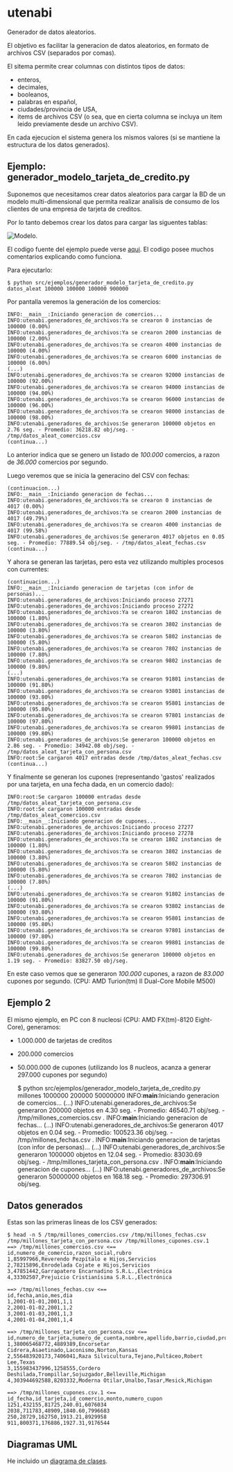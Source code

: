 utenabi
=======

Generador de datos aleatorios.

El objetivo es facilitar la generacion de datos aleatorios, en formato de archivos CSV (separados por comas).

El sitema permite crear columnas con distintos tipos de datos:

- enteros,
- decimales,
- booleanos,
- palabras en español,
- ciudades/provincia de USA,
- items de archivos CSV (o sea, que en cierta columna se incluya un item leido previamente desde un archivo CSV).

En cada ejecucion el sistema genera los mismos valores (si se mantiene la estructura de los datos generados).

Ejemplo: generador_modelo_tarjeta_de_credito.py
-----------------------------------------------

Suponemos que necesitamos crear datos aleatorios para cargar la BD de un modelo multi-dimensional que permita realizar analisis
de consumo de los clientes de una empresa de tarjeta de creditos.

Por lo tanto debemos crear los datos para cargar las siguentes tablas:

![Modelo](https://raw.github.com/hgdeoro/utenabi/master/src/ejemplos/modelo_tarjeta_de_credito.png).

El codigo fuente del ejemplo puede verse [aqui](https://github.com/hgdeoro/utenabi/blob/master/src/ejemplos/generador_modelo_tarjeta_de_credito.py).
El codigo posee muchos comentarios explicando como funciona.

Para ejecutarlo:

	$ python src/ejemplos/generador_modelo_tarjeta_de_credito.py datos_aleat 100000 100000 100000 900000

Por pantalla veremos la generación de los comercios:

	INFO:__main__:Iniciando generacion de comercios...
	INFO:utenabi.generadores_de_archivos:Ya se crearon 0 instancias de 100000 (0.00%)
	INFO:utenabi.generadores_de_archivos:Ya se crearon 2000 instancias de 100000 (2.00%)
	INFO:utenabi.generadores_de_archivos:Ya se crearon 4000 instancias de 100000 (4.00%)
	INFO:utenabi.generadores_de_archivos:Ya se crearon 6000 instancias de 100000 (6.00%)
	(...)
	INFO:utenabi.generadores_de_archivos:Ya se crearon 92000 instancias de 100000 (92.00%)
	INFO:utenabi.generadores_de_archivos:Ya se crearon 94000 instancias de 100000 (94.00%)
	INFO:utenabi.generadores_de_archivos:Ya se crearon 96000 instancias de 100000 (96.00%)
	INFO:utenabi.generadores_de_archivos:Ya se crearon 98000 instancias de 100000 (98.00%)
	INFO:utenabi.generadores_de_archivos:Se generaron 100000 objetos en 2.76 seg. - Promedio: 36218.82 obj/seg. - /tmp/datos_aleat_comercios.csv
	(continua...)

Lo anterior indica que se genero un listado de _100.000_ comercios, a razon de _36.000_ comercios por segundo.

Luego veremos que se inicia la generacino del CSV con fechas:

	(continuacion...)
	INFO:__main__:Iniciando generacion de fechas...
	INFO:utenabi.generadores_de_archivos:Ya se crearon 0 instancias de 4017 (0.00%)
	INFO:utenabi.generadores_de_archivos:Ya se crearon 2000 instancias de 4017 (49.79%)
	INFO:utenabi.generadores_de_archivos:Ya se crearon 4000 instancias de 4017 (99.58%)
	INFO:utenabi.generadores_de_archivos:Se generaron 4017 objetos en 0.05 seg. - Promedio: 77889.54 obj/seg. - /tmp/datos_aleat_fechas.csv
	(continua...)

Y ahora se generan las tarjetas, pero esta vez utilizando multiples procesos con currentes:

	(continuacion...)
	INFO:__main__:Iniciando generacion de tarjetas (con infor de personas)...
	INFO:utenabi.generadores_de_archivos:Iniciando proceso 27271
	INFO:utenabi.generadores_de_archivos:Iniciando proceso 27272
	INFO:utenabi.generadores_de_archivos:Ya se crearon 1802 instancias de 100000 (1.80%)
	INFO:utenabi.generadores_de_archivos:Ya se crearon 3802 instancias de 100000 (3.80%)
	INFO:utenabi.generadores_de_archivos:Ya se crearon 5802 instancias de 100000 (5.80%)
	INFO:utenabi.generadores_de_archivos:Ya se crearon 7802 instancias de 100000 (7.80%)
	INFO:utenabi.generadores_de_archivos:Ya se crearon 9802 instancias de 100000 (9.80%)
	(...)
	INFO:utenabi.generadores_de_archivos:Ya se crearon 91801 instancias de 100000 (91.80%)
	INFO:utenabi.generadores_de_archivos:Ya se crearon 93801 instancias de 100000 (93.80%)
	INFO:utenabi.generadores_de_archivos:Ya se crearon 95801 instancias de 100000 (95.80%)
	INFO:utenabi.generadores_de_archivos:Ya se crearon 97801 instancias de 100000 (97.80%)
	INFO:utenabi.generadores_de_archivos:Ya se crearon 99801 instancias de 100000 (99.80%)
	INFO:utenabi.generadores_de_archivos:Se generaron 100000 objetos en 2.86 seg. - Promedio: 34942.08 obj/seg. - /tmp/datos_aleat_tarjeta_con_persona.csv
	INFO:root:Se cargaron 4017 entradas desde /tmp/datos_aleat_fechas.csv
	(continua...)

Y finalmente se generan los cupones (representando 'gastos' realizados por una tarjeta, en una fecha dada, en un comercio dado):

	INFO:root:Se cargaron 100000 entradas desde /tmp/datos_aleat_tarjeta_con_persona.csv
	INFO:root:Se cargaron 100000 entradas desde /tmp/datos_aleat_comercios.csv
	INFO:__main__:Iniciando generacion de cupones...
	INFO:utenabi.generadores_de_archivos:Iniciando proceso 27277
	INFO:utenabi.generadores_de_archivos:Iniciando proceso 27278
	INFO:utenabi.generadores_de_archivos:Ya se crearon 1802 instancias de 100000 (1.80%)
	INFO:utenabi.generadores_de_archivos:Ya se crearon 3802 instancias de 100000 (3.80%)
	INFO:utenabi.generadores_de_archivos:Ya se crearon 5802 instancias de 100000 (5.80%)
	INFO:utenabi.generadores_de_archivos:Ya se crearon 7802 instancias de 100000 (7.80%)
	(...)
	INFO:utenabi.generadores_de_archivos:Ya se crearon 91802 instancias de 100000 (91.80%)
	INFO:utenabi.generadores_de_archivos:Ya se crearon 93802 instancias de 100000 (93.80%)
	INFO:utenabi.generadores_de_archivos:Ya se crearon 95801 instancias de 100000 (95.80%)
	INFO:utenabi.generadores_de_archivos:Ya se crearon 97801 instancias de 100000 (97.80%)
	INFO:utenabi.generadores_de_archivos:Ya se crearon 99801 instancias de 100000 (99.80%)
	INFO:utenabi.generadores_de_archivos:Se generaron 100000 objetos en 1.19 seg. - Promedio: 83827.50 obj/seg.

En este caso vemos que se generaron _100.000_ cupones, a razon de _83.000_ cupones por segundo. (CPU: AMD Turion(tm) II Dual-Core Mobile M500)

Ejemplo 2
---------

El mismo ejemplo, en PC con 8 nucleosi (CPU: AMD FX(tm)-8120 Eight-Core), generamos:

* 1.000.000 de tarjetas de creditos
* 200.000 comercios
* 50.000.000 de cupones (utilizando los 8 nucleos, acanza a generar 297.000 cupones por segundo)


	$ python src/ejemplos/generador_modelo_tarjeta_de_credito.py millones 1000000 200000 50000000
	INFO:__main__:Iniciando generacion de comercios...
	(...)
	INFO:utenabi.generadores_de_archivos:Se generaron 200000 objetos en 4.30 seg. - Promedio: 46540.71 obj/seg. - /tmp/millones_comercios.csv
	.
	INFO:__main__:Iniciando generacion de fechas...
	(...)
	INFO:utenabi.generadores_de_archivos:Se generaron 4017 objetos en 0.04 seg. - Promedio: 100523.36 obj/seg. - /tmp/millones_fechas.csv
	.
	INFO:__main__:Iniciando generacion de tarjetas (con infor de personas)...
	(...)
	INFO:utenabi.generadores_de_archivos:Se generaron 1000000 objetos en 12.04 seg. - Promedio: 83030.69 obj/seg. - /tmp/millones_tarjeta_con_persona.csv
	.
	INFO:__main__:Iniciando generacion de cupones...
	(...)
	INFO:utenabi.generadores_de_archivos:Se generaron 50000000 objetos en 168.18 seg. - Promedio: 297306.91 obj/seg.

Datos generados
---------------

Estas son las primeras lineas de los CSV generados:

	$ head -n 5 /tmp/millones_comercios.csv /tmp/millones_fechas.csv /tmp/millones_tarjeta_con_persona.csv /tmp/millones_cupones.csv.1
	==> /tmp/millones_comercios.csv <==
	id,numero_de_comercio,razon_social,rubro
	1,85997966,Reverendo Pezpítalo e Hijos,Servicios
	2,78215896,Enrodelada Cojate e Hijos,Servicios
	3,47851442,Garrapatero Encarnadino S.R.L.,Electrónica
	4,33302507,Prejuicio Cristianísima S.R.L.,Electrónica
	
	==> /tmp/millones_fechas.csv <==
	id,fecha,anio,mes,dia
	1,2001-01-01,2001,1,1
	2,2001-01-02,2001,1,2
	3,2001-01-03,2001,1,3
	4,2001-01-04,2001,1,4
	
	==> /tmp/millones_tarjeta_con_persona.csv <==
	id,numero_de_tarjeta,numero_de_cuenta,nombre,apellido,barrio,ciudad,provincia
	1,380065468772,4889389,Encorsetar Cidrera,Asaetinado,Laconismo,Norton,Kansas
	2,556483920173,7406041,Raza Silvicultura,Tejano,Pultáceo,Robert Lee,Texas
	3,155983437996,1258555,Cordero Deshilada,Trompillar,Sojuzgador,Belleville,Michigan
	4,303944692588,8203332,Moderna Otilar,Unalbo,Tasar,Mesick,Michigan
	
	==> /tmp/millones_cupones.csv.1 <==
	id_fecha,id_tarjeta,id_comercio,monto,numero_cupon
	1251,432155,81725,240.01,6076034
	2038,711783,48909,1840.60,7996683
	250,28729,162750,1913.21,8929958
	911,800371,176886,1927.31,9176544

Diagramas UML
-------------

He incluido un [diagrama de clases](https://raw.github.com/hgdeoro/utenabi/master/diagramas_de_clases.png).

